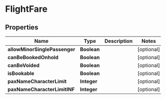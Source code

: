 # FlightFare

## Properties
Name | Type | Description | Notes
------------ | ------------- | ------------- | -------------
**allowMinorSinglePassenger** | **Boolean** |  |  [optional]
**canBeBookedOnhold** | **Boolean** |  |  [optional]
**canBeVoided** | **Boolean** |  |  [optional]
**isBookable** | **Boolean** |  |  [optional]
**paxNameCharacterLimit** | **Integer** |  |  [optional]
**paxNameCharacterLimitINF** | **Integer** |  |  [optional]
